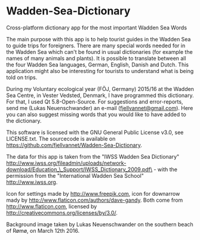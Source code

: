 # Wadden-Sea-Dictionary
Cross-platform dictionary app for the most important Wadden Sea Words

The main purpose with this app is to help tourist guides in the Wadden Sea to guide trips for foreigners. There are many special words needed for in the Wadden Sea which can't be found in usual dictionaries (for example the names of many animals and plants). It is possible to translate between all the four Wadden Sea languages, German, English, Danish and Dutch. This application might also be interesting for tourists to understand what is being told on trips.

During my Voluntary ecological year (FÖJ, Germany) 2015/16 at the Wadden Sea Centre, in Vester Vedsted, Denmark, I have programmed this dictionary. For that, I used Qt 5.8-Open-Source. For suggestions and error-reports, send me (Lukas Neuenschwander) an e-mail (fjellvannet@gmail.com). Here you can also suggest missing words that you would like to have added to the dictionary.

This software is licensed with the GNU General Public License v3.0, see LICENSE.txt. The sourcecode is available on https://github.com/fjellvannet/Wadden-Sea-Dictionary.

The data for this app is taken from the "IWSS Wadden Sea Dictionary" http://www.iwss.org/fileadmin/uploads/network-download/Education_\_Support/IWSS_Dictionary_2009.pdf\ - with the permission from the "International Wadden Sea School" http://www.iwss.org.

Icon for settings made by http://www.freepik.com, icon for downarrow mady by http://www.flaticon.com/authors/dave-gandy. Both come from http://www.flaticon.com, licensed by http://creativecommons.org/licenses/by/3.0/.

Background image taken by Lukas Neuenschwander on the southern beach of Rømø, on March 12th 2016.
